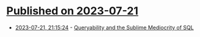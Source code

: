 # [Published on 2023-07-21](index.md)

* [2023-07-21, 21:15:24](https://lobste.rs/s/2loemw/queryability_sublime_mediocrity_sql) - [Queryability and the Sublime Mediocrity of SQL](https://buttondown.email/hillelwayne/archive/queryability-and-the-sublime-mediocrity-of-sql/)
